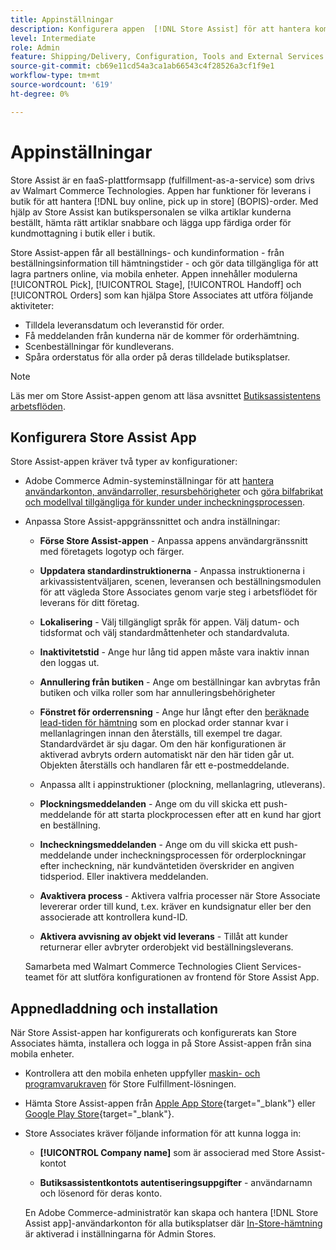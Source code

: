 ```yaml
---
title: Appinställningar
description: Konfigurera appen  [!DNL Store Assist] för att hantera kompletta arbetsflöden och processer för att köpa online och hämta in butiksorder.
level: Intermediate
role: Admin
feature: Shipping/Delivery, Configuration, Tools and External Services
source-git-commit: cb69e11cd54a3ca1ab66543c4f28526a3cf1f9e1
workflow-type: tm+mt
source-wordcount: '619'
ht-degree: 0%

---
```


# Appinställningar

Store Assist är en faaS-plattformsapp (fulfillment-as-a-service) som drivs av Walmart Commerce Technologies. Appen har funktioner för leverans i butik för att hantera [!DNL buy online, pick up in store] (BOPIS)-order. Med hjälp av Store Assist kan butikspersonalen se vilka artiklar kunderna beställt, hämta rätt artiklar snabbare och lägga upp färdiga order för kundmottagning i butik eller i butik.

Store Assist-appen får all beställnings- och kundinformation - från beställningsinformation till hämtningstider - och gör data tillgängliga för att lagra partners online, via mobila enheter. Appen innehåller modulerna [!UICONTROL Pick], [!UICONTROL Stage], [!UICONTROL Handoff] och [!UICONTROL Orders] som kan hjälpa Store Associates att utföra följande aktiviteter:

- Tilldela leveransdatum och leveranstid för order.
- Få meddelanden från kunderna när de kommer för orderhämtning.
- Scenbeställningar för kundleverans.
- Spåra orderstatus för alla order på deras tilldelade butiksplatser.

>[!NOTE]
>
>Läs mer om Store Assist-appen genom att läsa avsnittet [Butiksassistentens arbetsflöden](store-assist-modules.md).

## Konfigurera Store Assist App

Store Assist-appen kräver två typer av konfigurationer:

- Adobe Commerce Admin-systeminställningar för att [hantera användarkonton, användarroller, resursbehörigheter](user-setup.md) och [göra bilfabrikat och modellval tillgängliga för kunder under incheckningsprocessen](check-in-experience-setup.md).

- Anpassa Store Assist-appgränssnittet och andra inställningar:

   - **Förse Store Assist-appen** - Anpassa appens användargränssnitt med företagets logotyp och färger.

   - **Uppdatera standardinstruktionerna** - Anpassa instruktionerna i arkivassistentväljaren, scenen, leveransen och beställningsmodulen för att vägleda Store Associates genom varje steg i arbetsflödet för leverans för ditt företag.

   - **Lokalisering** - Välj tillgängligt språk för appen. Välj datum- och tidsformat och välj standardmåttenheter och standardvaluta.

   - **Inaktivitetstid** - Ange hur lång tid appen måste vara inaktiv innan den loggas ut.

   - **Annullering från butiken** - Ange om beställningar kan avbrytas från butiken och vilka roller som har annulleringsbehörigheter

   - **Fönstret för orderrensning** - Ange hur långt efter den [beräknade lead-tiden för hämtning](enable-general.md#delivery-method-title-configuration) som en plockad order stannar kvar i mellanlagringen innan den återställs, till exempel tre dagar. Standardvärdet är sju dagar. Om den här konfigurationen är aktiverad avbryts ordern automatiskt när den här tiden går ut. Objekten återställs och handlaren får ett e-postmeddelande.

   - Anpassa allt i appinstruktioner (plockning, mellanlagring, utleverans).

   - **Plockningsmeddelanden** - Ange om du vill skicka ett push-meddelande för att starta plockprocessen efter att en kund har gjort en beställning.

   - **Incheckningsmeddelanden** - Ange om du vill skicka ett push-meddelande under incheckningsprocessen för orderplockningar efter incheckning, när kundväntetiden överskrider en angiven tidsperiod. Eller inaktivera meddelanden.

   - **Avaktivera process** - Aktivera valfria processer när Store Associate levererar order till kund, t.ex. kräver en kundsignatur eller ber den associerade att kontrollera kund-ID.

   - **Aktivera avvisning av objekt vid leverans** - Tillåt att kunder returnerar eller avbryter orderobjekt vid beställningsleverans.

  Samarbeta med Walmart Commerce Technologies Client Services-teamet för att slutföra konfigurationen av frontend för Store Assist App.

## Appnedladdning och installation

När Store Assist-appen har konfigurerats och konfigurerats kan Store Associates hämta, installera och logga in på Store Assist-appen från sina mobila enheter.

- Kontrollera att den mobila enheten uppfyller [maskin- och programvarukraven](solution-requirements.md#store-assist-app-requirements) för Store Fulfillment-lösningen.

- Hämta Store Assist-appen från [Apple App Store](https://apps.apple.com/us/app/store-assist-by-walmart/id1609281539){target="_blank"} eller [Google Play Store](https://play.google.com/store/apps/details?id=com.walmart.faas.storeassist){target="_blank"}.

- Store Associates kräver följande information för att kunna logga in:

   - **[!UICONTROL Company name]** som är associerad med Store Assist-kontot

   - **Butiksassistentkontots autentiseringsuppgifter** - användarnamn och lösenord för deras konto.

  En Adobe Commerce-administratör kan skapa och hantera [!DNL Store Assist app]-användarkonton för alla butiksplatser där [In-Store-hämtning](merchant-store-configuration.md#pickup-location-configuration) är aktiverad i inställningarna för Admin Stores.
